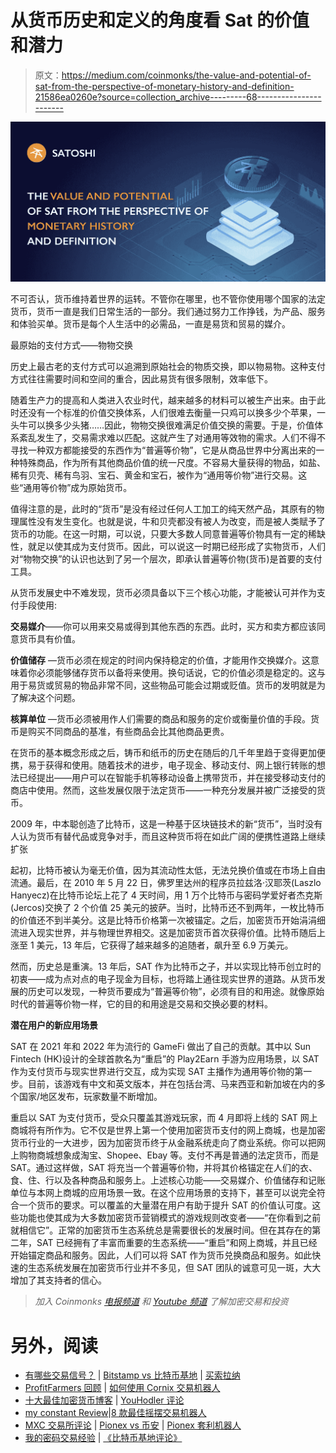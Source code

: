 # 从货币历史和定义的角度看 Sat 的价值和潜力

> 原文：<https://medium.com/coinmonks/the-value-and-potential-of-sat-from-the-perspective-of-monetary-history-and-definition-21586ea0260e?source=collection_archive---------68----------------------->

![](img/53e60b177f343254d6442fff3ee0ca9e.png)

不可否认，货币维持着世界的运转。不管你在哪里，也不管你使用哪个国家的法定货币，货币一直是我们日常生活的一部分。我们通过努力工作挣钱，为产品、服务和体验买单。货币是每个人生活中的必需品，一直是易货和贸易的媒介。

最原始的支付方式——物物交换

历史上最古老的支付方式可以追溯到原始社会的物质交换，即以物易物。这种支付方式往往需要时间和空间的重合，因此易货有很多限制，效率低下。

随着生产力的提高和人类进入农业时代，越来越多的材料可以被生产出来。由于此时还没有一个标准的价值交换体系，人们很难去衡量一只鸡可以换多少个苹果，一头牛可以换多少头猪……因此，物物交换很难满足价值交换的需要。于是，价值体系紊乱发生了，交易需求难以匹配。这就产生了对通用等效物的需求。人们不得不寻找一种双方都能接受的东西作为“普遍等价物”，它是从商品世界中分离出来的一种特殊商品，作为所有其他商品价值的统一尺度。不容易大量获得的物品，如盐、稀有贝壳、稀有鸟羽、宝石、黄金和宝石，被作为“通用等价物”进行交易。这些“通用等价物”成为原始货币。

值得注意的是，此时的“货币”是没有经过任何人工加工的纯天然产品，其原有的物理属性没有发生变化。也就是说，牛和贝壳都没有被人为改变，而是被人类赋予了货币的功能。在这一时期，可以说，只要大多数人同意普遍等价物具有一定的稀缺性，就足以使其成为支付货币。因此，可以说这一时期已经形成了实物货币，人们对“物物交换”的认识也达到了另一个层次，即承认普遍等价物(货币)是首要的支付工具。

从货币发展史中不难发现，货币必须具备以下三个核心功能，才能被认可并作为支付手段使用:

**交易媒介**——你可以用来交易或得到其他东西的东西。此时，买方和卖方都应该同意货币具有价值。

**价值储存** —货币必须在规定的时间内保持稳定的价值，才能用作交换媒介。这意味着你必须能够储存货币以备将来使用。换句话说，它的价值必须是稳定的。这与用于易货或贸易的物品非常不同，这些物品可能会过期或贬值。货币的发明就是为了解决这个问题。

**核算单位** —货币必须被用作人们需要的商品和服务的定价或衡量价值的手段。货币是购买不同商品的基准，有些商品会比其他商品更贵。

在货币的基本概念形成之后，铸币和纸币的历史在随后的几千年里趋于变得更加便携，易于获得和使用。随着技术的进步，电子现金、移动支付、网上银行转账的想法已经提出——用户可以在智能手机等移动设备上携带货币，并在接受移动支付的商店中使用。然而，这些发展仅限于法定货币——一种充分发展并被广泛接受的货币。

2009 年，中本聪创造了比特币，这是一种基于区块链技术的新“货币”，当时没有人认为货币有替代品或竞争对手，而且这种货币将在如此广阔的便携性道路上继续扩张

起初，比特币被认为毫无价值，因为其流动性太低，无法兑换价值或在市场上自由流通。最后，在 2010 年 5 月 22 日，佛罗里达州的程序员拉兹洛·汉耶茨(Laszlo Hanyecz)在比特币论坛上花了 4 天时间，用 1 万个比特币与密码学爱好者杰克斯(Jercos)交换了 2 个价值 25 美元的披萨。当时，比特币还不到两年，一枚比特币的价值还不到半美分。这是比特币价格第一次被锚定。之后，加密货币开始涓涓细流进入现实世界，并与物理世界相交。这是加密货币首次获得价值。比特币随后上涨至 1 美元，13 年后，它获得了越来越多的追随者，飙升至 6.9 万美元。

然而，历史总是重演。13 年后，SAT 作为比特币之子，并以实现比特币创立时的初衷——成为点对点的电子现金为目标，也将踏上通往现实世界的道路。从货币发展的历史可以发现，一种货币要成为“普遍等价物”，必须有目的和用途。就像原始时代的普遍等价物一样，它的目的和用途是交易和交换必要的材料。

**潜在用户的新应用场景**

SAT 在 2021 年和 2022 年为流行的 GameFi 做出了自己的贡献。其中以 Sun Fintech (HK)设计的全球首款名为“重启”的 Play2Earn 手游为应用场景，以 SAT 作为支付货币与现实世界进行交互，成为实现 SAT 主播作为通用等价物的第一步。目前，该游戏有中文和英文版本，并在包括台湾、马来西亚和新加坡在内的多个国家/地区发布，玩家数量不断增加。

重启以 SAT 为支付货币，受众只覆盖其游戏玩家，而 4 月即将上线的 SAT 网上商城将有所作为。它不仅是世界上第一个使用加密货币支付的网上商城，也是加密货币行业的一大进步，因为加密货币终于从金融系统走向了商业系统。你可以把网上购物商城想象成淘宝、Shopee、Ebay 等。支付不再是普通的法定货币，而是 SAT。通过这样做，SAT 将充当一个普遍等价物，并将其价格锚定在人们的衣、食、住、行以及各种商品和服务上。上述核心功能——交易媒介、价值储存和记账单位与本网上商城的应用场景一致。在这个应用场景的支持下，甚至可以说完全符合一个货币的要求。可以覆盖的大量潜在用户有助于提升 SAT 的价值认可度。这些功能也使其成为大多数加密货币营销模式的游戏规则改变者——“在你看到之前就相信它”。正常的加密货币生态系统总是需要很长的发展时间。但在其存在的第二年，SAT 已经拥有了丰富而重要的生态系统——“重启”和网上商城，并且已经开始锚定商品和服务。因此，人们可以将 SAT 作为货币兑换商品和服务。如此快速的生态系统发展在加密货币行业并不多见，但 SAT 团队的诚意可见一斑，大大增加了其支持者的信心。

> *加入 Coinmonks* [*电报频道*](https://t.me/coincodecap) *和* [*Youtube 频道*](https://www.youtube.com/c/coinmonks/videos) *了解加密交易和投资*

# 另外，阅读

*   [有哪些交易信号？](https://coincodecap.com/trading-signal) | [Bitstamp vs 比特币基地](https://coincodecap.com/bitstamp-coinbase) | [买索拉纳](https://coincodecap.com/buy-solana)
*   [ProfitFarmers 回顾](https://coincodecap.com/profitfarmers-review) | [如何使用 Cornix 交易机器人](https://coincodecap.com/cornix-trading-bot)
*   [十大最佳加密货币博客](https://coincodecap.com/best-cryptocurrency-blogs) | [YouHodler 评论](https://coincodecap.com/youhodler-review)
*   [my constant Review](https://coincodecap.com/myconstant-review)|[8 款最佳摇摆交易机器人](https://coincodecap.com/best-swing-trading-bots)
*   [MXC 交易所评论](/coinmonks/mxc-exchange-review-3af0ec1cba8c) | [Pionex vs 币安](https://coincodecap.com/pionex-vs-binance) | [Pionex 套利机器人](https://coincodecap.com/pionex-arbitrage-bot)
*   [我的密码交易经验](/coinmonks/my-experience-with-crypto-copy-trading-d6feb2ce3ac5) | [《比特币基地评论》](/coinmonks/coinbase-review-6ef4e0f56064)